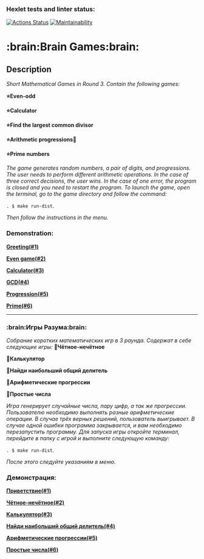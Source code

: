 ### Hexlet tests and linter status:
[![Actions Status](https://github.com/toujoursMaxim/java-project-61/workflows/hexlet-check/badge.svg)](https://github.com/toujoursMaxim/java-project-61/actions)
[![Maintainability](https://api.codeclimate.com/v1/badges/36c9cb475475669af905/maintainability)](https://codeclimate.com/github/toujoursMaxim/java-project-61/maintainability)

<h1>:brain:Brain Games:brain:</h1>

<h2>Description</h2>

*Short Mathematical Games in Round 3. Contain the following games:*

**:star:Even-odd**

**:star:Calculator** 

**:star:Find the largest common divisor**

**:star:Arithmetic progressions**:speech_balloon:

**:star:Prime numbers**
 
*The game generates random numbers, a pair of digits, and progressions.*
*The user needs to perform different arithmetic operations.*
*In the case of three correct decisions, the user wins.*
*In the case of one error, the program is closed and you need to restart the program.*
*To launch the game, open the terminal, go to the game directory and follow the command:*

```. $ make run-dist```.

*Then follow the instructions in the menu.*

<h3>Demonstration:</h3>

**[Greeting(#1)](https://asciinema.org/a/wQVLgdkuG6vCi0rpP21a8xb0B)**

**[Even game(#2)](https://asciinema.org/a/b4O99y8HEX2iOmDaqSYzIno8x)**

**[Calculator(#3)](https://asciinema.org/a/My92R9w01QSXrRkHp7Og24M93)**

**[GCD(#4)](https://asciinema.org/a/fZyAubij91agHMcVKYP5HNLqC)**

**[Progression(#5)](https://asciinema.org/a/peTqtNWIUT78ghugZpkT6NXI3)**

**[Prime(#6)](https://asciinema.org/a/4vgPgjA2fcBmlnkRyBlqDi7SY)**
__________________________________________________________________________________________________________________________________________________________________
<h3>:brain:Игры Разума:brain:</h3>

*Cобрание коротких математических игр в 3 раунда.*
*Содержат в себе следующие игры:* 
**:star2:Чётное-нечётное**

**:star2:Калькулятор**

**:star2:Найди наибольший общий делитель**

**:star2:Арифметические прогрессии**

**:star2:Простые числа**

*Игра генерирует случайные числа, пару цифр, а так же прогрессии.* 
*Пользователю необходимо выполнять разные арифметические операции.* 
*В случае трёх верных решений, пользователь выигрывает.* 
*В случае одной ошибки программа закрывается, и вам необходимо перезапустить программу.* 
*Для запуска игры откройте терминал, перейдите в папку с игрой и выполните следующую команду:*

```. $ make run-dist```.

*После этого следуйте указаниям в меню.*

<h3>Демонстрация:</h3>

**[Приветствие(#1)](https://asciinema.org/a/wQVLgdkuG6vCi0rpP21a8xb0B)**

**[Чётное-нечётное(#2)](https://asciinema.org/a/b4O99y8HEX2iOmDaqSYzIno8x)**

**[Калькулятор(#3)](https://asciinema.org/a/My92R9w01QSXrRkHp7Og24M93)**

**[Найди наибольший общий делитель(#4)](https://asciinema.org/a/fZyAubij91agHMcVKYP5HNLqC)**

**[Арифметические прогрессии(#5)](https://asciinema.org/a/peTqtNWIUT78ghugZpkT6NXI3)**

**[Простые числа(#6)](https://asciinema.org/a/4vgPgjA2fcBmlnkRyBlqDi7SY)**
